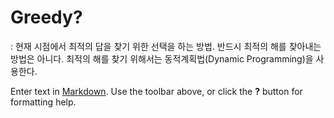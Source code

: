 
# Greedy?
:  현재 시점에서 최적의 답을 찾기 위한 선택을 하는 방법. 반드시 최적의 해를 찾아내는 방법은 아니다. 최적의 해를 찾기 위해서는 동적계획법(Dynamic Programming)을 사용한다.


Enter text in [Markdown](http://daringfireball.net/projects/markdown/). Use the toolbar above, or click the **?** button for formatting help.
